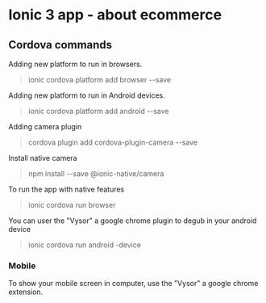 # Ionic 3 app - about ecommerce

## Cordova commands
Adding new platform to run in browsers.
> ionic cordova platform add browser --save

Adding new platform to run in Android devices.
> ionic cordova platform add android --save

Adding camera plugin
> cordova plugin add cordova-plugin-camera --save

Install native camera
> npm install --save @ionic-native/camera

To run the app with native features
> ionic cordova run browser

You can user the "Vysor" a google chrome plugin to degub in your android device
> ionic cordova run android -device


### Mobile
To show your mobile screen in computer, use the "Vysor" a google chrome extension.

